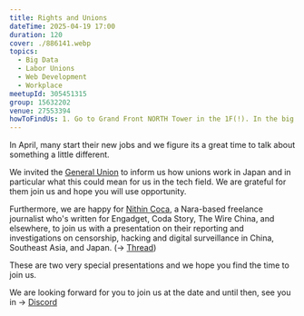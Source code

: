 ```yaml
---
title: Rights and Unions
dateTime: 2025-04-19 17:00
duration: 120
cover: ./886141.webp
topics:
  - Big Data
  - Labor Unions
  - Web Development
  - Workplace
meetupId: 305451315
group: 15632202
venue: 27553394
howToFindUs: 1. Go to Grand Front NORTH Tower in the 1F(!). In the big space, behind Tully's go to Tower C (business area) and enter the Elevator to 16F. From there, go towards the end of the hall.
---
```


In April, many start their new jobs and we figure its a great time to talk about something a little different.

We invited the [General Union](https://generalunion.org/?lang=en) to inform us how unions work in Japan and in particular what this could mean for us in the tech field. We are grateful for them join us and hope you will use opportunity.

Furthermore, we are happy for [Nithin Coca](https://www.nithincoca.com/), a Nara-based freelance journalist who's written for Engadget, Coda Story, The Wire China, and elsewhere, to join us with a presentation on their reporting and investigations on censorship, hacking and digital surveillance in China, Southeast Asia, and Japan. (→ [Thread](https://discord.com/channels/1034792577293094972/1325635204043509822))

These are two very special presentations and we hope you find the time to join us.

We are looking forward for you to join us at the date and until then, see you in → [Discord](https://owddm.com/discord)
